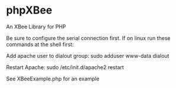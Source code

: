 phpXBee
=======

An XBee Library for PHP

 Be sure to configure the serial connection first.
 If on linux run these commands at the shell first:
  
 Add apache user to dialout group:
 sudo adduser www-data dialout
  
 Restart Apache:
 sudo /etc/init.d/apache2 restart
 
 See XBeeExample.php for an example